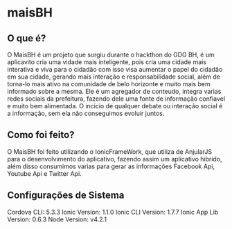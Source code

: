 # maisBH

<h2>O que é?</h2>

O MaisBH é um projeto que surgiu durante o hackthon do GDG BH, é um aplicavito cria uma vidade mais inteligente, pois cria uma cidade mais interativa e viva para o cidadão com isso visa aumentar o papel do cidadão em sua cidade, gerando mais interação e responsabilidade social, além de torna-lo mais ativo na comunidade de belo horizonte e muito mais bem informado sobre a mesma. Ele é um agregador de conteudo, integra varias redes sociais da prefeitura, fazendo dele uma fonte de informação confiavel e muito bem alimentada. O incicio de qualquer debate ou interação social é a informação, sem ela não conseguimos evoluir juntos.

<h2>Como foi feito?</h2>

O MaisBH foi feito utilizando o IonicFrameWork, que utiliza de AnjularJS para o desenvolvimento do aplicativo, fazendo assim um aplicativo hibrido, além disso consumimos varias para gerar as informações Facebook Api, Youtube Api e Twitter Api. 

<h2>Configurações de Sistema</h2>

Cordova CLI: 5.3.3
Ionic Version: 1.1.0
Ionic CLI Version: 1.7.7
Ionic App Lib Version: 0.6.3
Node Version: v4.2.1


